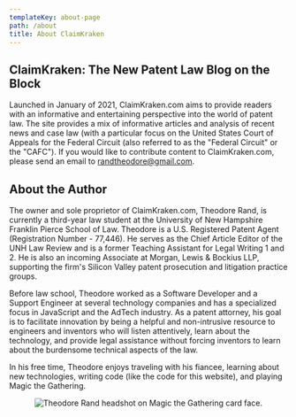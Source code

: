 ```yaml
---
templateKey: about-page
path: /about
title: About ClaimKraken
---
```

## ClaimKraken: The New Patent Law Blog on the Block

Launched in January of 2021, ClaimKraken.com aims to provide readers with an informative and entertaining perspective into the world of patent law. The site provides a mix of informative articles and analysis of recent news and case law (with a particular focus on the United States Court of Appeals for the Federal Circuit (also referred to as the "Federal Circuit" or the "CAFC"). If you would like to contribute content to ClaimKraken.com, please send an email to [randtheodore@gmail.com](mailto:randtheodore@gmail.com).

## About the Author

The owner and sole proprietor of ClaimKraken.com, Theodore Rand, is currently a third-year law student at the University of New Hampshire Franklin Pierce School of Law. Theodore is a U.S. Registered Patent Agent (Registration Number - 77,446). He serves as the Chief Article Editor of the UNH Law Review and is a former Teaching Assistant for Legal Writing 1 and 2. He is also an incoming Associate at Morgan, Lewis & Bockius LLP, supporting the firm's Silicon Valley patent prosecution and litigation practice groups. 

Before law school, Theodore worked as a Software Developer and a Support Engineer at several technology companies and has a specialized focus in JavaScript and the AdTech industry. As a patent attorney, his goal is to facilitate innovation by being a helpful and non-intrusive resource to engineers and inventors who will listen attentively, learn about the technology, and provide legal assistance without forcing inventors to learn about the burdensome technical aspects of the law.

In his free time, Theodore enjoys traveling with his fiancee, learning about new technologies, writing code (like the code for this website), and playing Magic the Gathering.

<div style="text-align:center">
<img src="https://www.claimkraken.com/img/mtg-headshot.png" alt="Theodore Rand headshot on Magic the Gathering card face."/>
</div>